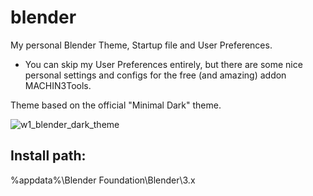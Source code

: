 # blender
My personal Blender Theme, Startup file and User Preferences.
- You can skip my User Preferences entirely, but there are some nice 
personal settings and configs for the free (and amazing) addon MACHIN3Tools.

Theme based on the official "Minimal Dark" theme.

![w1_blender_dark_theme](https://user-images.githubusercontent.com/70821915/218367022-e7e19dd9-14ca-438b-93e3-a826bff68418.png)

## Install path:
%appdata%\Blender Foundation\Blender\3.x


